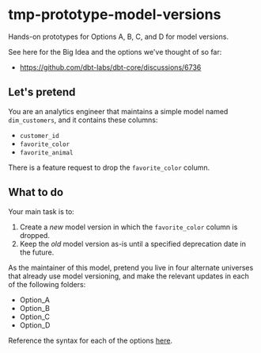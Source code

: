 # tmp-prototype-model-versions

Hands-on prototypes for Options A, B, C, and D for model versions.

See here for the Big Idea and the options we've thought of so far:
- https://github.com/dbt-labs/dbt-core/discussions/6736


## Let's pretend

You are an analytics engineer that maintains a simple model named `dim_customers`, and it contains these columns:
- `customer_id`
- `favorite_color`
- `favorite_animal`

There is a feature request to drop the `favorite_color` column.

## What to do

Your main task is to:
1. Create a _new_ model version in which the `favorite_color` column is dropped.
2. Keep the _old_ model version as-is until a specified deprecation date in the future.

As the maintainer of this model, pretend you live in four alternate universes that already use model versioning, and make the relevant updates in each of the following folders:
- Option_A
- Option_B
- Option_C
- Option_D

Reference the syntax for each of the options [here](https://github.com/dbt-labs/dbt-core/discussions/6736).
